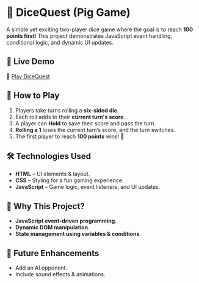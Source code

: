 # 🎲 DiceQuest (Pig Game)

A simple yet exciting two-player dice game where the goal is to reach **100 points first**! This project demonstrates JavaScript event handling, conditional logic, and dynamic UI updates.

## 🚀 Live Demo
🔗 [Play DiceQuest](https://dicequest-bazaib.netlify.app/)

## 📜 How to Play
1. Players take turns rolling a **six-sided die**.
2. Each roll adds to their **current turn's score**.
3. A player can **Hold** to save their score and pass the turn.
4. **Rolling a 1** loses the current turn’s score, and the turn switches.
5. The first player to reach **100 points** wins! 🎉

## 🛠️ Technologies Used
- **HTML** – UI elements & layout.
- **CSS** – Styling for a fun gaming experience.
- **JavaScript** – Game logic, event listeners, and UI updates.

## 🎯 Why This Project?
- **JavaScript event-driven programming**.
- **Dynamic DOM manipulation**.
- **State management using variables & conditions**.

## 📌 Future Enhancements
- Add an AI opponent.
- Include sound effects & animations.
